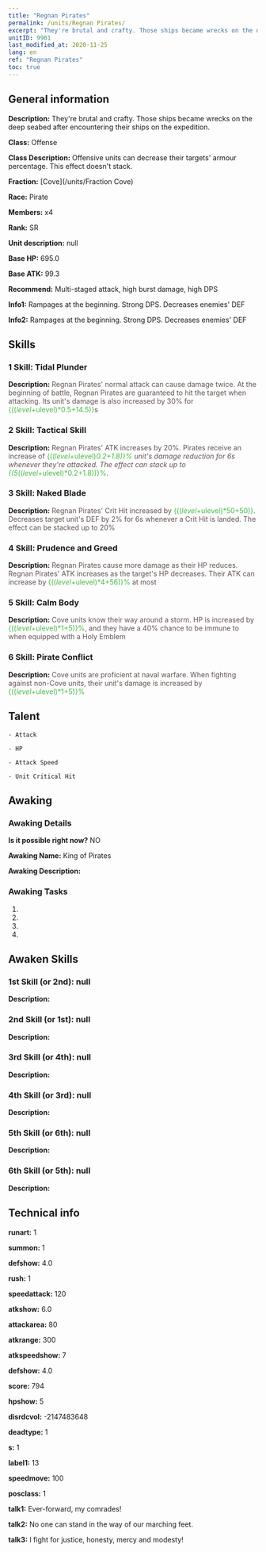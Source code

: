```yaml
---
title: "Regnan Pirates"
permalink: /units/Regnan Pirates/
excerpt: "They're brutal and crafty. Those ships became wrecks on the deep seabed after encountering their ships on the expedition."
unitID: 9901
last_modified_at: 2020-11-25
lang: en
ref: "Regnan Pirates"
toc: true
---
```

## General information
 **Description:** They're brutal and crafty. Those ships became wrecks on the deep seabed after encountering their ships on the expedition.

 **Class:** Offense

 **Class Description:** Offensive units can decrease their targets' armour percentage. This effect doesn't stack.

 **Fraction:** [Cove](/units/Fraction Cove)

 **Race:** Pirate

 **Members:** x4

 **Rank:** SR

 **Unit description:** null

 **Base HP:** 695.0

 **Base ATK:** 99.3

 **Recommend:** Multi-staged attack, high burst damage, high DPS

 **Info1:** Rampages at the beginning. Strong DPS. Decreases enemies' DEF

 **Info2:** Rampages at the beginning. Strong DPS. Decreases enemies' DEF

## Skills
### 1 Skill: Tidal Plunder
 **Description:** <span style="color: #645252">Regnan Pirates' normal attack can cause damage twice. At the beginning of battle, Regnan Pirates are guaranteed to hit the target when attacking. Its unit's damage is also increased by 30% for <span style="color: black"><span style="color: #48b946">{(($level+$ulevel)*0.5+14.5)}<span style="color: black"><span style="color: #645252">s<span style="color: black">

### 2 Skill: Tactical Skill
 **Description:** <span style="color: #645252">Regnan Pirates' ATK increases by 20%. Pirates receive an increase of <span style="color: black"><span style="color: #48b946">{(($level+$ulevel)*0.2+1.8)}%<span style="color: black"><span style="color: #645252"> unit's damage reduction for 6s whenever they're attacked. The effect can stack up to <span style="color: black"><span style="color: #48b946">{(5*(($level+$ulevel)*0.2+1.8))}%<span style="color: black"><span style="color: #645252">.<span style="color: black">

### 3 Skill: Naked Blade
 **Description:** <span style="color: #645252">Regnan Pirates' Crit Hit increased by <span style="color: black"><span style="color: #48b946">{(($level+$ulevel)*50+50)}<span style="color: black"><span style="color: #645252">. Decreases target unit's DEF by 2% for 6s whenever a Crit Hit is landed. The effect can be stacked up to 20%<span style="color: black">

### 4 Skill: Prudence and Greed
 **Description:** <span style="color: #645252">Regnan Pirates cause more damage as their HP reduces. Regnan Pirates' ATK increases as the target's HP decreases. Their ATK can increase by <span style="color: black"><span style="color: #48b946">{(($level+$ulevel)*4+56)}%<span style="color: black"><span style="color: #645252"> at most<span style="color: black">

### 5 Skill: Calm Body
 **Description:** <span style="color: #645252">Cove units know their way around a storm. HP is increased by <span style="color: black"><span style="color: #48b946">{(($level+$ulevel)*1+5)}%<span style="color: black"><span style="color: #645252">, and they have a 40% chance to be immune to <stun> when equipped with a Holy Emblem<span style="color: black">

### 6 Skill: Pirate Conflict
 **Description:** <span style="color: #645252">Cove units are proficient at naval warfare. When fighting against non-Cove units, their unit's damage is increased by <span style="color: black"><span style="color: #48b946">{(($level+$ulevel)*1+5)}%<span style="color: black"><span style="color: #645252"><span style="color: black">

## Talent

    - Attack

    - HP

    - Attack Speed

    - Unit Critical Hit

## Awaking
### Awaking Details
 **Is it possible right now?** NO

 **Awaking Name:** King of Pirates

 **Awaking Description:** 

### Awaking Tasks
 1. 

 2. 

 3. 

 4. 

## Awaken Skills

### 1st Skill (or 2nd): null
 **Description:** 

### 2nd Skill (or 1st): null
 **Description:** 

### 3rd Skill (or 4th): null
 **Description:** 

### 4th Skill (or 3rd): null
 **Description:** 

### 5th Skill (or 6th): null
 **Description:** 

### 6th Skill (or 5th): null
 **Description:** 

## Technical info
 **runart:** 1

 **summon:** 1

 **defshow:** 4.0

 **rush:** 1

 **speedattack:** 120

 **atkshow:** 6.0

 **attackarea:** 80

 **atkrange:** 300

 **atkspeedshow:** 7

 **defshow:** 4.0

 **score:** 794

 **hpshow:** 5

 **disrdcvol:** -2147483648

 **deadtype:** 1

 **s:** 1

 **label1:** 13

 **speedmove:** 100

 **posclass:** 1

 **talk1:** Ever-forward, my comrades!

 **talk2:** No one can stand in the way of our marching feet.

 **talk3:** I fight for justice, honesty, mercy and modesty!

